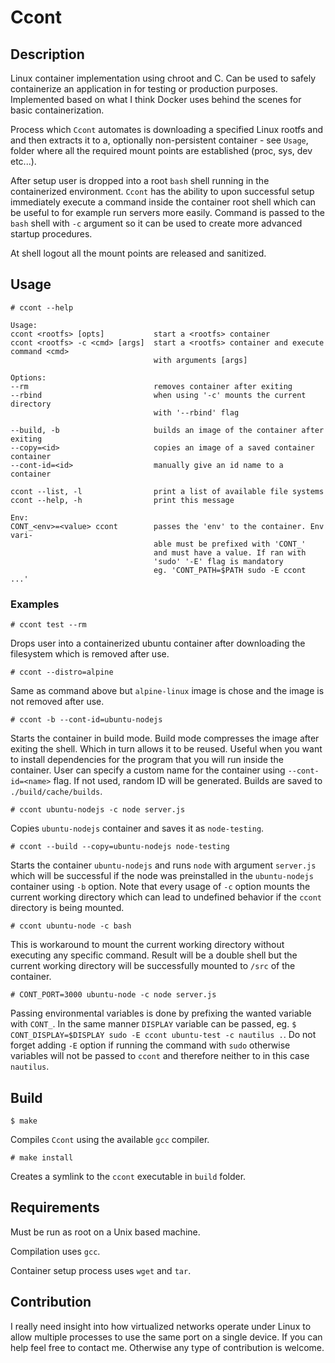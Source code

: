 # Ccont

## Description

Linux container implementation using chroot and C. Can be used to safely containerize an application in for testing or production purposes. Implemented based on what I think Docker uses behind the scenes for basic containerization.

Process which `Ccont` automates is downloading a specified Linux rootfs and and then extracts it to a, optionally non-persistent container - see `Usage`, folder where all the required mount points are established (proc, sys, dev etc...).

After setup user is dropped into a root `bash` shell running in the containerized environment. `Ccont` has the ability to upon successful setup immediately execute a command inside the container root shell which can be useful to for example run servers more easily. Command is passed to the `bash` shell with `-c` argument so it can be used to create more advanced startup procedures.

At shell logout all the mount points are released and sanitized.

## Usage

``# ccont --help``

    Usage:
    ccont <rootfs> [opts]           start a <rootfs> container
    ccont <rootfs> -c <cmd> [args]  start a <rootfs> container and execute command <cmd>
                                    with arguments [args]

    Options:
    --rm                            removes container after exiting
    --rbind                         when using '-c' mounts the current directory
                                    with '--rbind' flag

    --build, -b                     builds an image of the container after exiting
    --copy=<id>                     copies an image of a saved container container
    --cont-id=<id>                  manually give an id name to a container

    ccont --list, -l                print a list of available file systems
    ccont --help, -h                print this message
    
    Env:
    CONT_<env>=<value> ccont        passes the 'env' to the container. Env vari-
                                    able must be prefixed with 'CONT_'
                                    and must have a value. If ran with
                                    'sudo' '-E' flag is mandatory
                                    eg. 'CONT_PATH=$PATH sudo -E ccont ...'

### Examples

`# ccont test --rm`

Drops user into a containerized ubuntu container after downloading the filesystem which is removed after use.

`# ccont --distro=alpine`

Same as command above but `alpine-linux` image is chose and the image is not removed after use.

`# ccont -b --cont-id=ubuntu-nodejs `

Starts the container in build mode. Build mode compresses the image after exiting the shell. Which in turn allows it to be reused. Useful when you want to install dependencies for the program that you will run inside the container. User can specify a custom name for the container using `--cont-id=<name>` flag. If not used, random ID will be generated. Builds are saved to `./build/cache/builds`.

`# ccont ubuntu-nodejs -c node server.js`

Copies `ubuntu-nodejs` container and saves it as `node-testing`.

`# ccont --build --copy=ubuntu-nodejs node-testing`

Starts the container `ubuntu-nodejs` and runs `node` with argument `server.js` which will be successful if the node was preinstalled in the `ubuntu-nodejs` container using `-b` option. Note that every usage of `-c` option mounts the current working directory which can lead to undefined behavior if the `ccont` directory is being mounted.

`# ccont ubuntu-node -c bash`

This is workaround to mount the current working directory without executing any specific command. Result will be a double shell but the current working directory will be successfully mounted to `/src` of the container.

`# CONT_PORT=3000 ubuntu-node -c node server.js`

Passing environmental variables is done by prefixing the wanted variable with `CONT_`.
In the same manner `DISPLAY` variable can be passed, eg. `$ CONT_DISPLAY=$DISPLAY sudo -E ccont ubuntu-test -c nautilus .`. Do not forget adding `-E` option if running the command with `sudo` otherwise variables will not be passed to `ccont` and therefore neither to in this case `nautilus`.

## Build

`$ make`

Compiles `Ccont` using the available `gcc` compiler.

`# make install`

Creates a symlink to the `ccont` executable in `build` folder.

## Requirements

Must be run as root on a Unix based machine.

Compilation uses `gcc`.

Container setup process uses `wget` and `tar`.

## Contribution

I really need insight into how virtualized networks operate under Linux to allow multiple processes to use the same port on a single device. If you can help feel free to contact me. Otherwise any type of contribution is welcome.
